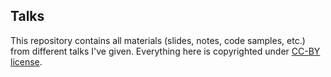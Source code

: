 Talks
-----

This repository contains all materials (slides, notes, code samples, etc.) from
different talks I've given. Everything here is copyrighted under [CC-BY license](LICENSE).
